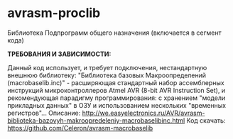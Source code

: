 avrasm-proclib
==============

Библиотека Подпрограмм общего назначения
(включается в сегмент кода)



**ТРЕБОВАНИЯ И ЗАВИСИМОСТИ:**

Данный код использует, и требует подключения, нестандартную внешнюю библиотеку:
"Библиотека базовых Макроопределений (macrobaselib.inc)" - расширяющая стандартный набор ассемблерных инструкций микроконтроллеров Atmel AVR (8-bit AVR Instruction Set), и рекомендующая парадигму программирования: с хранением "модели прикладных данных" в ОЗУ и использованием нескольких "временных регистров"...
Описание:	http://we.easyelectronics.ru/AVR/avrasm-biblioteka-bazovyh-makroopredeleniy-macrobaselibinc.html
Код скачать:	https://github.com/Celeron/avrasm-macrobaselib


